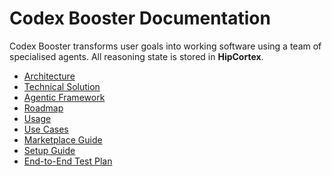 # Codex Booster Documentation

Codex Booster transforms user goals into working software using a team of
specialised agents.  All reasoning state is stored in **HipCortex**.

- [Architecture](architecture.md)
- [Technical Solution](solution.md)
- [Agentic Framework](agentic-framework.md)
- [Roadmap](roadmap.md)
- [Usage](usage.md)
- [Use Cases](use_cases.md)
- [Marketplace Guide](marketplace.md)
- [Setup Guide](setup-guide.md)
- [End-to-End Test Plan](e2e_test_plan.md)

